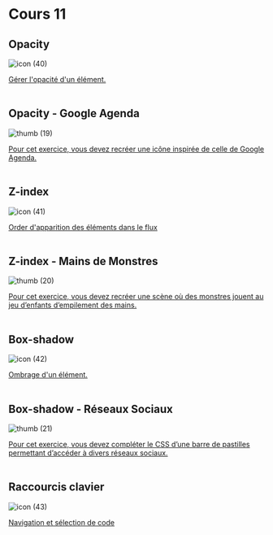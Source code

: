 # Cours 11

## Opacity

![icon (40)](https://github.com/user-attachments/assets/2e835b53-6749-47a5-a53d-1f8764217acf)


[Gérer l'opacité d'un élément.](https://tim-montmorency.com/compendium/582-111%E2%80%93web1/css/opacity.html)
<br>
<br>


## Opacity - Google Agenda

![thumb (19)](https://github.com/user-attachments/assets/596b7b57-a84e-4664-b9cb-cdebbd976308)

[Pour cet exercice, vous devez recréer une icône inspirée de celle de Google Agenda.](https://tim-montmorency.com/compendium/582-111%E2%80%93web1/exercices/google-agenda.html)
<br>
<br>


## Z-index

![icon (41)](https://github.com/user-attachments/assets/3819807f-87a4-49a0-899b-0dd8e707c01e)

[Order d'apparition des éléments dans le flux](https://tim-montmorency.com/compendium/582-111%E2%80%93web1/css/z-index.html)
<br>
<br>


## Z-index - Mains de Monstres


![thumb (20)](https://github.com/user-attachments/assets/03ccfc8f-92b4-4eab-a3d7-67e758a07fbf)


[Pour cet exercice, vous devez recréer une scène où des monstres jouent au jeu d’enfants d’empilement des mains.](https://tim-montmorency.com/compendium/582-111%E2%80%93web1/exercices/mains-de-monstres.html)
<br>
<br>


## Box-shadow

![icon (42)](https://github.com/user-attachments/assets/f4d51588-2fbc-4856-be74-0071ab7ab0bc)


[Ombrage d'un élément.](https://tim-montmorency.com/compendium/582-111%E2%80%93web1/css/box-shadow.html)
<br>
<br>

## Box-shadow - Réseaux Sociaux

![thumb (21)](https://github.com/user-attachments/assets/8ee62c0e-7f48-4223-8e62-1e62cad413ba)

[Pour cet exercice, vous devez compléter le CSS d’une barre de pastilles permettant d’accéder à divers réseaux sociaux.](https://tim-montmorency.com/compendium/582-111%E2%80%93web1/exercices/reseaux-sociaux.html)
<br>
<br>


## Raccourcis clavier

![icon (43)](https://github.com/user-attachments/assets/c4558f45-d4c5-406e-be38-a6a5702aeb58)

[Navigation et sélection de code](https://tim-montmorency.com/compendium/582-111%E2%80%93web1/autres/raccourcis-clavier.html)
<br>
<br>


